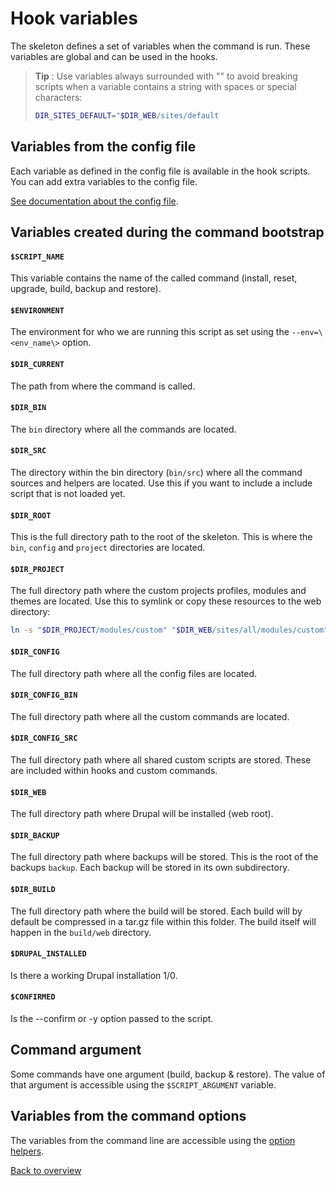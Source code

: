 # Hook variables
The skeleton defines a set of variables when the command is run. These variables
are global and can be used in the hooks.

> **Tip** : Use variables always surrounded with "" to avoid breaking scripts
> when a variable contains a string with spaces or special characters:
> ```bash
> DIR_SITES_DEFAULT="$DIR_WEB/sites/default
> ```

## Variables from the config file
Each variable as defined in the config file is available in the hook scripts.
You can add extra variables to the config file.

[See documentation about the config file][link-config-config].


## Variables created during the command bootstrap

#### `$SCRIPT_NAME`
This variable contains the name of the called command (install, reset, upgrade,
build, backup and restore).

#### `$ENVIRONMENT`
The environment for who we are running this script as set using the
`--env=\<env_name\>` option.

#### `$DIR_CURRENT`
The path from where the command is called.

#### `$DIR_BIN`
The `bin` directory where all the commands are located.

#### `$DIR_SRC`
The directory within the bin directory (`bin/src`) where all the command sources
and helpers are located. Use this if you want to include a include script that
is not loaded yet.

#### `$DIR_ROOT`
This is the full directory path to the root of the skeleton. This is where the
`bin`, `config` and `project` directories are located.

#### `$DIR_PROJECT`
The full directory path where the custom projects profiles, modules and themes
are located. Use this to symlink or copy these resources to the web directory:

```bash
ln -s "$DIR_PROJECT/modules/custom" "$DIR_WEB/sites/all/modules/custom"
```

#### `$DIR_CONFIG`
The full directory path where all the config files are located.

#### `$DIR_CONFIG_BIN`
The full directory path where all the custom commands are located.

#### `$DIR_CONFIG_SRC`
The full directory path where all shared custom scripts are stored. These are
included within hooks and custom commands.

#### `$DIR_WEB`
The full directory path where Drupal will be installed (web root).

#### `$DIR_BACKUP`
The full directory path where backups will be stored. This is the root of the
backups `backup`. Each backup will be stored in its own subdirectory.

#### `$DIR_BUILD`
The full directory path where the build will be stored. Each build will by
default be compressed in a tar.gz file within this folder. The build itself
will happen in the `build/web` directory.

#### `$DRUPAL_INSTALLED`
Is there a working Drupal installation 1/0.

#### `$CONFIRMED`
Is the --confirm or -y option passed to the script.



## Command argument
Some commands have one argument (build, backup & restore). The value of that
argument is accessible using the `$SCRIPT_ARGUMENT` variable.



## Variables from the command options
The variables from the command line are accessible using the
[option helpers][link-hooks-helpers].



[Back to overview][link-overview]



[link-config-config]: config-config.md
[link-hooks-helpers]: hooks-helpers.md

[link-overview]: README.md
